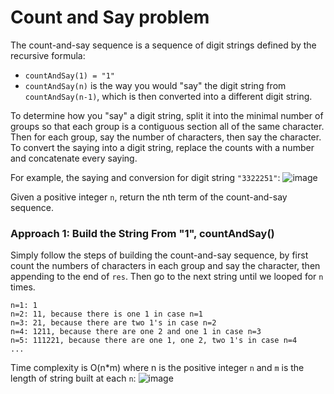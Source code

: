 # Count and Say problem
The count-and-say sequence is a sequence of digit strings defined by the recursive formula:
* `countAndSay(1) = "1"`
* `countAndSay(n)` is the way you would "say" the digit string from `countAndSay(n-1)`, which is then converted into a different digit string.

To determine how you "say" a digit string, split it into the minimal number of groups so that each group is a contiguous section all of the same character. Then for each group, say the number of characters, then say the character. To convert the saying into a digit string, replace the counts with a number and concatenate every saying.

For example, the saying and conversion for digit string `"3322251"`:
![image](https://user-images.githubusercontent.com/25105806/122621108-6b84fe00-d049-11eb-8d4d-2f3c63e7575a.png)

Given a positive integer `n`, return the nth term of the count-and-say sequence.


### Approach 1: Build the String From "1", countAndSay()
Simply follow the steps of building the count-and-say sequence, by first count the numbers of characters in each group and say the character, then appending to the end of `res`. Then go to the next string until we looped for `n` times.

```
n=1: 1
n=2: 11, because there is one 1 in case n=1
n=3: 21, because there are two 1's in case n=2
n=4: 1211, because there are one 2 and one 1 in case n=3
n=5: 111221, because there are one 1, one 2, two 1's in case n=4
...
```

Time complexity is O(n\*m) where n is the positive integer `n` and `m` is the length of string built at each `n`:
![image](https://user-images.githubusercontent.com/25105806/122621400-4775ec80-d04a-11eb-8eeb-68c2745cc8ce.png)




